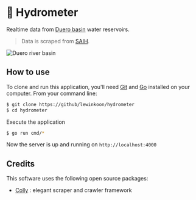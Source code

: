 # 🌊 Hydrometer

Realtime data from [Duero basin](https://es.wikipedia.org/wiki/Cuenca_hidrogr%C3%A1fica_del_Duero) water reservoirs.

> Data is scraped from [SAIH](https://www.saihduero.es/).

![Duero river basin](https://user-images.githubusercontent.com/57636993/235498359-499e6060-281e-43a7-93ea-42084441c428.png)

## How to use

To clone and run this application, you'll need [Git](https://git-scm.com) and [Go](https://go.dev) installed on your computer.
From your command line:

```bash
$ git clone https://github/lewinkoon/hydrometer
$ cd hydrometer
```

Execute the application

```bash
$ go run cmd/*
```

Now the server is up and running on `http://localhost:4000`

## Credits

This software uses the following open source packages:

- [Colly](https://github.com/gocolly/colly) : elegant scraper and crawler framework 
